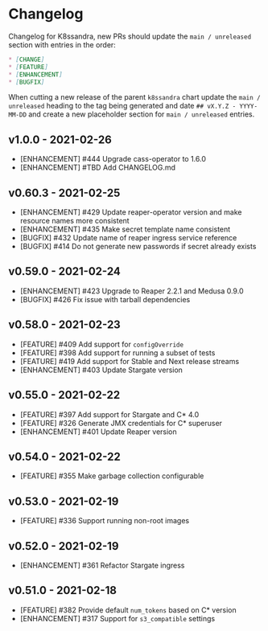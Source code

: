 # Changelog

Changelog for K8ssandra, new PRs should update the `main / unreleased` section with entries in the order:

```markdown
* [CHANGE]
* [FEATURE]
* [ENHANCEMENT]
* [BUGFIX]
```

When cutting a new release of the parent `k8ssandra` chart update the `main / unreleased` heading to the tag being generated and date `## vX.Y.Z - YYYY-MM-DD` and create a new placeholder section for  `main / unreleased` entries.

## v1.0.0 - 2021-02-26

* [ENHANCEMENT] #444 Upgrade cass-operator to 1.6.0
* [ENHANCEMENT] #TBD Add CHANGELOG.md

## v0.60.3 - 2021-02-25

* [ENHANCEMENT] #429 Update reaper-operator version and make resource names more consistent
* [ENHANCEMENT] #435 Make secret template name consistent
* [BUGFIX] #432 Update name of reaper ingress service reference
* [BUGFIX] #414 Do not generate new passwords if secret already exists

## v0.59.0 - 2021-02-24

* [ENHANCEMENT] #423 Upgrade to Reaper 2.2.1 and Medusa 0.9.0
* [BUGFIX] #426 Fix issue with tarball dependencies

## v0.58.0 - 2021-02-23

* [FEATURE] #409 Add support for `configOverride`
* [FEATURE] #398 Add support for running a subset of tests
* [FEATURE] #419 Add support for Stable and Next release streams
* [ENHANCEMENT] #403 Update Stargate version

## v0.55.0 - 2021-02-22

* [FEATURE] #397 Add support for Stargate and C* 4.0
* [FEATURE] #326 Generate JMX credentials for C* superuser
* [ENHANCEMENT] #401 Update Reaper version

## v0.54.0 - 2021-02-22

* [FEATURE] #355 Make garbage collection configurable

## v0.53.0 - 2021-02-19

* [FEATURE] #336 Support running non-root images

## v0.52.0 - 2021-02-19

* [ENHANCEMENT] #361 Refactor Stargate ingress

## v0.51.0 - 2021-02-18

* [FEATURE] #382 Provide default `num_tokens` based on C* version
* [ENHANCEMENT] #317 Support for `s3_compatible` settings
